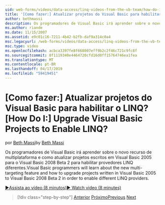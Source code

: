```yaml
---
uid: web-forms/videos/data-access/linq-videos-from-the-vb-team/how-do-i-upgrade-visual-basic-projects-to-enable-linq
title: '[Como fazer:] Atualizar projetos do Visual Basic para habilitar o LINQ? | Microsoft Docs'
author: bethmassi
description: Os programadores de Visual Basic irá aprender sobre o novo recurso de multiplataforma e como atualizar projetos escritos em Visual Basic 2005 para o Visual Basic 2008 Beta...
ms.author: riande
ms.date: 11/15/2007
ms.assetid: e9c01c16-7211-4b42-b2fb-daf9a314c0a4
msc.legacyurl: /web-forms/videos/data-access/linq-videos-from-the-vb-team/how-do-i-upgrade-visual-basic-projects-to-enable-linq
msc.type: video
ms.openlocfilehash: acbca3397fe8f668007eff9b2c2f46c721c9fc8f
ms.sourcegitcommit: 0f1119340e4464720cfd16d0ff15764746ea1fea
ms.translationtype: MT
ms.contentlocale: pt-BR
ms.lasthandoff: 04/17/2019
ms.locfileid: "59419451"
---
```

# <a name="how-do-i-upgrade-visual-basic-projects-to-enable-linq"></a><span data-ttu-id="fe1b3-104">[Como fazer:] Atualizar projetos do Visual Basic para habilitar o LINQ?</span><span class="sxs-lookup"><span data-stu-id="fe1b3-104">[How Do I:] Upgrade Visual Basic Projects to Enable LINQ?</span></span>

<span data-ttu-id="fe1b3-105">por [Beth Massi](https://github.com/bethmassi)</span><span class="sxs-lookup"><span data-stu-id="fe1b3-105">by [Beth Massi](https://github.com/bethmassi)</span></span>

<span data-ttu-id="fe1b3-106">Os programadores de Visual Basic irá aprender sobre o novo recurso de multiplataforma e como atualizar projetos escritos em Visual Basic 2005 para o Visual Basic 2008 Beta 2 para habilitar provedores LINQ diferentes.</span><span class="sxs-lookup"><span data-stu-id="fe1b3-106">Visual Basic programmers will learn about the new multi-targeting feature and how to upgrade projects written in Visual Basic 2005 to Visual Basic 2008 Beta 2 in order to enable different LINQ providers.</span></span>

[<span data-ttu-id="fe1b3-107">&#9654;Assista ao vídeo (8 minutos)</span><span class="sxs-lookup"><span data-stu-id="fe1b3-107">&#9654; Watch video (8 minutes)</span></span>](https://channel9.msdn.com/Blogs/ASP-NET-Site-Videos/how-do-i-upgrade-visual-basic-projects-to-enable-linq)

> [!div class="step-by-step"]
> <span data-ttu-id="fe1b3-108">[Anterior](how-do-i-perform-group-and-aggregate-queries.md)
> [Próximo](how-do-i-get-started-with-linq-to-xml.md)</span><span class="sxs-lookup"><span data-stu-id="fe1b3-108">[Previous](how-do-i-perform-group-and-aggregate-queries.md)
[Next](how-do-i-get-started-with-linq-to-xml.md)</span></span>
